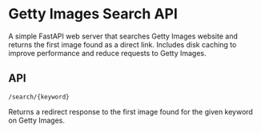 # Getty Images Search API

A simple FastAPI web server that searches Getty Images website and returns the first image found as a direct link. Includes disk caching to improve performance and reduce requests to Getty Images.

## API

`/search/{keyword}`

Returns a redirect response to the first image found for the given keyword on Getty Images.
